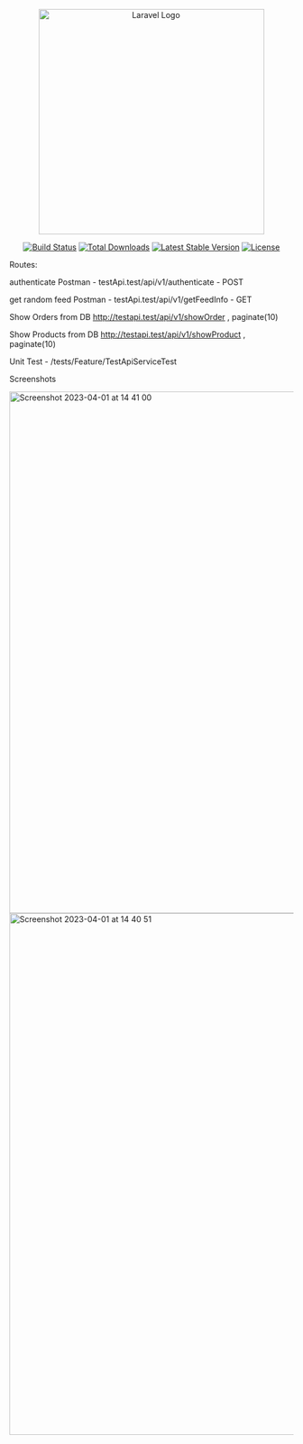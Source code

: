 <p align="center"><a href="https://laravel.com" target="_blank"><img src="https://raw.githubusercontent.com/laravel/art/master/logo-lockup/5%20SVG/2%20CMYK/1%20Full%20Color/laravel-logolockup-cmyk-red.svg" width="400" alt="Laravel Logo"></a></p>

<p align="center">
<a href="https://github.com/laravel/framework/actions"><img src="https://github.com/laravel/framework/workflows/tests/badge.svg" alt="Build Status"></a>
<a href="https://packagist.org/packages/laravel/framework"><img src="https://img.shields.io/packagist/dt/laravel/framework" alt="Total Downloads"></a>
<a href="https://packagist.org/packages/laravel/framework"><img src="https://img.shields.io/packagist/v/laravel/framework" alt="Latest Stable Version"></a>
<a href="https://packagist.org/packages/laravel/framework"><img src="https://img.shields.io/packagist/l/laravel/framework" alt="License"></a>
</p>

<p>Routes:

authenticate Postman - testApi.test/api/v1/authenticate - POST


get random feed Postman - testApi.test/api/v1/getFeedInfo - GET


Show Orders from DB http://testapi.test/api/v1/showOrder , paginate(10)


Show Products from DB http://testapi.test/api/v1/showProduct , paginate(10)

</p>

<p>Unit Test - /tests/Feature/TestApiServiceTest</p>

Screenshots

<img width="926" alt="Screenshot 2023-04-01 at 14 41 00" src="https://user-images.githubusercontent.com/11788009/229286647-bd6a2155-5622-4217-83a5-464e4ac82734.png">
<img width="926" alt="Screenshot 2023-04-01 at 14 40 51" src="https://user-images.githubusercontent.com/11788009/229286697-b204ade1-ad1d-4a27-8ac7-8cbd53f4b2b5.png">
